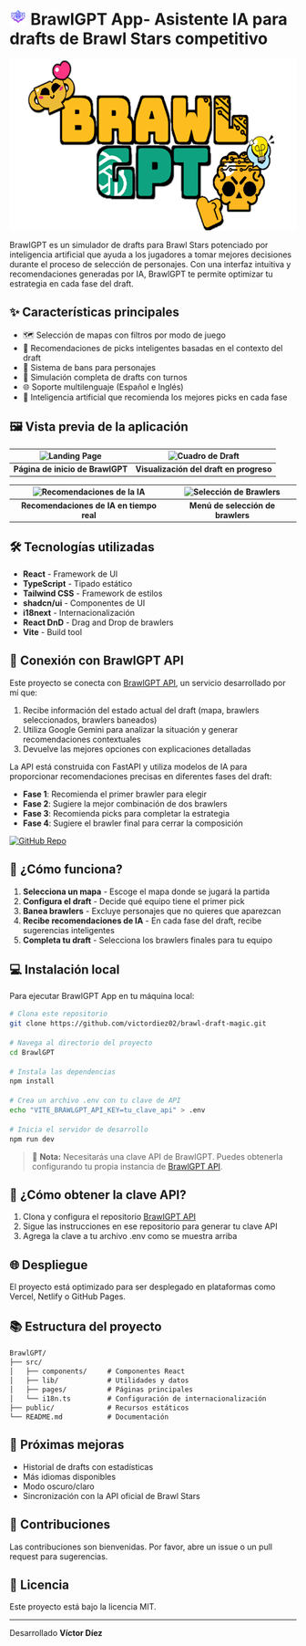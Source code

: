 # <img src="public/resources/iconBS.png" alt="BrawlGPT Icon" height="30" /> BrawlGPT App- Asistente IA para drafts de Brawl Stars competitivo

<div align="center">
  <img src="public/resources/Logo.png" alt="BrawlGPT Logo" height="300" />
</div>

BrawlGPT es un simulador de drafts para Brawl Stars potenciado por inteligencia artificial que ayuda a los jugadores a tomar mejores decisiones durante el proceso de selección de personajes. Con una interfaz intuitiva y recomendaciones generadas por IA, BrawlGPT te permite optimizar tu estrategia en cada fase del draft.

## ✨ Características principales

- 🗺️ Selección de mapas con filtros por modo de juego
- 🧠 Recomendaciones de picks inteligentes basadas en el contexto del draft
- 🚫 Sistema de bans para personajes
- 🔄 Simulación completa de drafts con turnos
- 🌐 Soporte multilenguaje (Español e Inglés)
- 🔮 Inteligencia artificial que recomienda los mejores picks en cada fase

## 🖼️ Vista previa de la aplicación

| ![Landing Page](https://private-user-images.githubusercontent.com/187178116/423411932-b70cd37a-28ef-4350-b041-cf1d644eafb0.png?jwt=eyJhbGciOiJIUzI1NiIsInR5cCI6IkpXVCJ9.eyJpc3MiOiJnaXRodWIuY29tIiwiYXVkIjoicmF3LmdpdGh1YnVzZXJjb250ZW50LmNvbSIsImtleSI6ImtleTUiLCJleHAiOjE3NDIyMDUxODgsIm5iZiI6MTc0MjIwNDg4OCwicGF0aCI6Ii8xODcxNzgxMTYvNDIzNDExOTMyLWI3MGNkMzdhLTI4ZWYtNDM1MC1iMDQxLWNmMWQ2NDRlYWZiMC5wbmc_WC1BbXotQWxnb3JpdGhtPUFXUzQtSE1BQy1TSEEyNTYmWC1BbXotQ3JlZGVudGlhbD1BS0lBVkNPRFlMU0E1M1BRSzRaQSUyRjIwMjUwMzE3JTJGdXMtZWFzdC0xJTJGczMlMkZhd3M0X3JlcXVlc3QmWC1BbXotRGF0ZT0yMDI1MDMxN1QwOTQ4MDhaJlgtQW16LUV4cGlyZXM9MzAwJlgtQW16LVNpZ25hdHVyZT1iMWU1ZjA1NmIxYTYzZmEwMTljNGQ4MDQyOTc2MDExOTUzNmFjNWY4OTE5ZTlmODMwZDgzOGMyN2JmOTFmNzk5JlgtQW16LVNpZ25lZEhlYWRlcnM9aG9zdCJ9.kXD8NJD--W7g5HWlpPontWPqbwpcssDoJikIiYFeJjc) | ![Cuadro de Draft](https://private-user-images.githubusercontent.com/187178116/423411933-199f9e38-d123-4bfd-9555-05fc4b8b81a4.png?jwt=eyJhbGciOiJIUzI1NiIsInR5cCI6IkpXVCJ9.eyJpc3MiOiJnaXRodWIuY29tIiwiYXVkIjoicmF3LmdpdGh1YnVzZXJjb250ZW50LmNvbSIsImtleSI6ImtleTUiLCJleHAiOjE3NDIyMDUxODgsIm5iZiI6MTc0MjIwNDg4OCwicGF0aCI6Ii8xODcxNzgxMTYvNDIzNDExOTMzLTE5OWY5ZTM4LWQxMjMtNGJmZC05NTU1LTA1ZmM0YjhiODFhNC5wbmc_WC1BbXotQWxnb3JpdGhtPUFXUzQtSE1BQy1TSEEyNTYmWC1BbXotQ3JlZGVudGlhbD1BS0lBVkNPRFlMU0E1M1BRSzRaQSUyRjIwMjUwMzE3JTJGdXMtZWFzdC0xJTJGczMlMkZhd3M0X3JlcXVlc3QmWC1BbXotRGF0ZT0yMDI1MDMxN1QwOTQ4MDhaJlgtQW16LUV4cGlyZXM9MzAwJlgtQW16LVNpZ25hdHVyZT03YWIzZGE0OTFlOThmMWUyYzA1ZDhjMWQwZTJkMzk0NmJjODZlOTg5ZThhODZhYzc4OTdjZGFkZjE3ZTZlMzRjJlgtQW16LVNpZ25lZEhlYWRlcnM9aG9zdCJ9.vKJv1L6qde1ZOkCGAVDPWniOTt5d08uXogQknuFLi3U) |
|:--:|:--:|
| **Página de inicio de BrawlGPT** | **Visualización del draft en progreso** |

| ![Recomendaciones de la IA](https://private-user-images.githubusercontent.com/187178116/423411931-eaca270b-8edf-4c86-9b91-233744ee0e13.png?jwt=eyJhbGciOiJIUzI1NiIsInR5cCI6IkpXVCJ9.eyJpc3MiOiJnaXRodWIuY29tIiwiYXVkIjoicmF3LmdpdGh1YnVzZXJjb250ZW50LmNvbSIsImtleSI6ImtleTUiLCJleHAiOjE3NDIyMDUxODgsIm5iZiI6MTc0MjIwNDg4OCwicGF0aCI6Ii8xODcxNzgxMTYvNDIzNDExOTMxLWVhY2EyNzBiLThlZGYtNGM4Ni05YjkxLTIzMzc0NGVlMGUxMy5wbmc_WC1BbXotQWxnb3JpdGhtPUFXUzQtSE1BQy1TSEEyNTYmWC1BbXotQ3JlZGVudGlhbD1BS0lBVkNPRFlMU0E1M1BRSzRaQSUyRjIwMjUwMzE3JTJGdXMtZWFzdC0xJTJGczMlMkZhd3M0X3JlcXVlc3QmWC1BbXotRGF0ZT0yMDI1MDMxN1QwOTQ4MDhaJlgtQW16LUV4cGlyZXM9MzAwJlgtQW16LVNpZ25hdHVyZT04OGYyNjFhZGQzZDk3Njc1MDVjYmVkNTVmOTc3ZDFiMzFhNzZmMDc2YzcyOWJlZTEzMmQ4NWZiZDUwZmNkMGRiJlgtQW16LVNpZ25lZEhlYWRlcnM9aG9zdCJ9.nOeGGRtV1bSZRQ91RZOAO99z5pZYCWhXdjX_dayHNVQ) | ![Selección de Brawlers](https://private-user-images.githubusercontent.com/187178116/423411930-ad84e3e1-7a76-420c-83fe-dd24fd867bb4.png?jwt=eyJhbGciOiJIUzI1NiIsInR5cCI6IkpXVCJ9.eyJpc3MiOiJnaXRodWIuY29tIiwiYXVkIjoicmF3LmdpdGh1YnVzZXJjb250ZW50LmNvbSIsImtleSI6ImtleTUiLCJleHAiOjE3NDIyMDUxODgsIm5iZiI6MTc0MjIwNDg4OCwicGF0aCI6Ii8xODcxNzgxMTYvNDIzNDExOTMwLWFkODRlM2UxLTdhNzYtNDIwYy04M2ZlLWRkMjRmZDg2N2JiNC5wbmc_WC1BbXotQWxnb3JpdGhtPUFXUzQtSE1BQy1TSEEyNTYmWC1BbXotQ3JlZGVudGlhbD1BS0lBVkNPRFlMU0E1M1BRSzRaQSUyRjIwMjUwMzE3JTJGdXMtZWFzdC0xJTJGczMlMkZhd3M0X3JlcXVlc3QmWC1BbXotRGF0ZT0yMDI1MDMxN1QwOTQ4MDhaJlgtQW16LUV4cGlyZXM9MzAwJlgtQW16LVNpZ25hdHVyZT02MjNjODkxMmJiZmI2OWNlNTlhMzBjZDY4ZDViOThjZTRiY2VjYWNhN2UyZWU1NDg2NmQ3NGFlODY5YjdhNzBkJlgtQW16LVNpZ25lZEhlYWRlcnM9aG9zdCJ9.iohOrubcBLloI4027rALMtj-Ev3ZsrJDYMYNXABQnnA) |
|:--:|:--:|
| **Recomendaciones de IA en tiempo real** | **Menú de selección de brawlers** |



## 🛠️ Tecnologías utilizadas

- **React** - Framework de UI
- **TypeScript** - Tipado estático
- **Tailwind CSS** - Framework de estilos
- **shadcn/ui** - Componentes de UI
- **i18next** - Internacionalización
- **React DnD** - Drag and Drop de brawlers
- **Vite** - Build tool

## 🧠 Conexión con BrawlGPT API

Este proyecto se conecta con [BrawlGPT API](https://github.com/victordiez02/BrawlGPT-API.git), un servicio desarrollado por mí que:

1. Recibe información del estado actual del draft (mapa, brawlers seleccionados, brawlers baneados)
2. Utiliza Google Gemini para analizar la situación y generar recomendaciones contextuales
3. Devuelve las mejores opciones con explicaciones detalladas

La API está construida con FastAPI y utiliza modelos de IA para proporcionar recomendaciones precisas en diferentes fases del draft:

- **Fase 1**: Recomienda el primer brawler para elegir
- **Fase 2**: Sugiere la mejor combinación de dos brawlers
- **Fase 3**: Recomienda picks para completar la estrategia
- **Fase 4**: Sugiere el brawler final para cerrar la composición

[![GitHub Repo](https://img.shields.io/badge/GitHub-BrawlGPT%20API-blue?style=for-the-badge&logo=github)](https://github.com/victordiez02/BrawlGPT-API.git)

## 🚀 ¿Cómo funciona?

1. **Selecciona un mapa** - Escoge el mapa donde se jugará la partida
2. **Configura el draft** - Decide qué equipo tiene el primer pick
3. **Banea brawlers** - Excluye personajes que no quieres que aparezcan
4. **Recibe recomendaciones de IA** - En cada fase del draft, recibe sugerencias inteligentes
5. **Completa tu draft** - Selecciona los brawlers finales para tu equipo

## 💻 Instalación local

Para ejecutar BrawlGPT App en tu máquina local:

```bash
# Clona este repositorio
git clone https://github.com/victordiez02/brawl-draft-magic.git

# Navega al directorio del proyecto
cd BrawlGPT

# Instala las dependencias
npm install

# Crea un archivo .env con tu clave de API
echo "VITE_BRAWLGPT_API_KEY=tu_clave_api" > .env

# Inicia el servidor de desarrollo
npm run dev
```

> 🔑 **Nota:** Necesitarás una clave API de BrawlGPT. Puedes obtenerla configurando tu propia instancia de [BrawlGPT API](https://github.com/victordiez02/BrawlGPT-API.git).

## 🤔 ¿Cómo obtener la clave API?

1. Clona y configura el repositorio [BrawlGPT API](https://github.com/victordiez02/BrawlGPT-API.git)
2. Sigue las instrucciones en ese repositorio para generar tu clave API
3. Agrega la clave a tu archivo .env como se muestra arriba

## 🌐 Despliegue

El proyecto está optimizado para ser desplegado en plataformas como Vercel, Netlify o GitHub Pages.

## 📚 Estructura del proyecto

```
BrawlGPT/
├── src/
│   ├── components/     # Componentes React
│   ├── lib/            # Utilidades y datos
│   ├── pages/          # Páginas principales
│   └── i18n.ts         # Configuración de internacionalización
├── public/             # Recursos estáticos
└── README.md           # Documentación
```

## 🔮 Próximas mejoras

- Historial de drafts con estadísticas
- Más idiomas disponibles
- Modo oscuro/claro
- Sincronización con la API oficial de Brawl Stars

## 🤝 Contribuciones

Las contribuciones son bienvenidas. Por favor, abre un issue o un pull request para sugerencias.

## 📄 Licencia

Este proyecto está bajo la licencia MIT.

---

Desarrollado **Víctor Díez**
